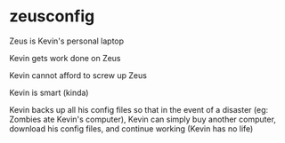 # zeusconfig
Zeus is Kevin's personal laptop

Kevin gets work done on Zeus

Kevin cannot afford to screw up Zeus

Kevin is smart (kinda)

Kevin backs up all his config files so that in the event of a disaster (eg: Zombies ate Kevin's computer), Kevin can simply buy another computer, download his config files, and continue working (Kevin has no life)

